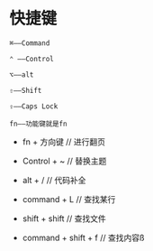快捷键
===

```dash
⌘——Command

⌃ ——Control

⌥——alt

⇧——Shift

⇪——Caps Lock

fn——功能键就是fn
```

  - fn + 方向键   // 进行翻页
  
  - Control + ~  // 替换主题
  
  - alt + /  // 代码补全
  
  - command + L  // 查找某行
  
  - shift + shift  // 查找文件
  
  - command + shift + f  // 查找内容ß